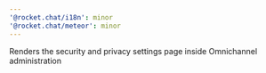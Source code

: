 ```yaml
---
'@rocket.chat/i18n': minor
'@rocket.chat/meteor': minor
---
```


Renders the security and privacy settings page inside Omnichannel administration
